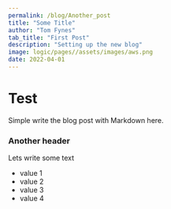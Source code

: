 ```yaml
---
permalink: /blog/Another_post
title: "Some Title"
author: "Tom Fynes"
tab_title: "First Post"
description: "Setting up the new blog"
image: logic/pages//assets/images/aws.png
date: 2022-04-01
---
```


# Test

Simple write the blog post with Markdown here.

### Another header

Lets write some text


* value 1
* value 2
* value 3
* value 4
